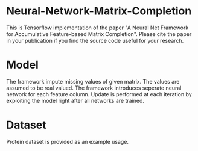 # Neural-Network-Matrix-Completion
This is Tensorflow implementation of the paper "A Neural Net Framework for Accumulative Feature-based Matrix Completion". Please cite the paper in your publication if you find the source code useful for your research.

# Model
The framework impute missing values of given matrix. The values are assumed to be real valued. The framework introduces seperate neural network for each feature column. Update is performed at each iteration by exploiting the model right after all networks are trained. 

# Dataset
Protein dataset is provided as an example usage.
